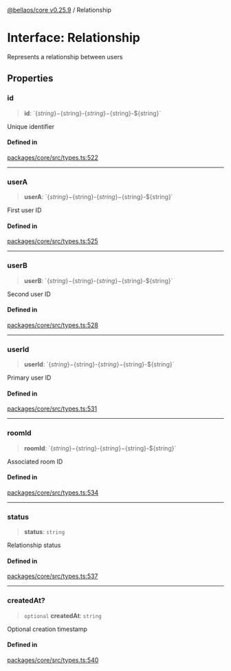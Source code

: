 [@bellaos/core v0.25.9](../index.md) / Relationship

# Interface: Relationship

Represents a relationship between users

## Properties

### id

> **id**: \`$\{string\}-$\{string\}-$\{string\}-$\{string\}-$\{string\}\`

Unique identifier

#### Defined in

[packages/core/src/types.ts:522](https://github.com/bellaOS/bella/blob/main/packages/core/src/types.ts#L522)

***

### userA

> **userA**: \`$\{string\}-$\{string\}-$\{string\}-$\{string\}-$\{string\}\`

First user ID

#### Defined in

[packages/core/src/types.ts:525](https://github.com/bellaOS/bella/blob/main/packages/core/src/types.ts#L525)

***

### userB

> **userB**: \`$\{string\}-$\{string\}-$\{string\}-$\{string\}-$\{string\}\`

Second user ID

#### Defined in

[packages/core/src/types.ts:528](https://github.com/bellaOS/bella/blob/main/packages/core/src/types.ts#L528)

***

### userId

> **userId**: \`$\{string\}-$\{string\}-$\{string\}-$\{string\}-$\{string\}\`

Primary user ID

#### Defined in

[packages/core/src/types.ts:531](https://github.com/bellaOS/bella/blob/main/packages/core/src/types.ts#L531)

***

### roomId

> **roomId**: \`$\{string\}-$\{string\}-$\{string\}-$\{string\}-$\{string\}\`

Associated room ID

#### Defined in

[packages/core/src/types.ts:534](https://github.com/bellaOS/bella/blob/main/packages/core/src/types.ts#L534)

***

### status

> **status**: `string`

Relationship status

#### Defined in

[packages/core/src/types.ts:537](https://github.com/bellaOS/bella/blob/main/packages/core/src/types.ts#L537)

***

### createdAt?

> `optional` **createdAt**: `string`

Optional creation timestamp

#### Defined in

[packages/core/src/types.ts:540](https://github.com/bellaOS/bella/blob/main/packages/core/src/types.ts#L540)
